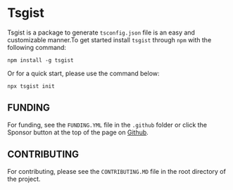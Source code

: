 # Tsgist

Tsgist is a package to generate `tsconfig.json` file is an easy and customizable manner.To get started install `tsgist` through `npm` with the following command:

```
npm install -g tsgist
```

Or for a quick start, please use the command below:

```
npx tsgist init
```

## FUNDING

For funding, see the `FUNDING.YML` file in the `.github` folder or click the Sponsor button at the top of the page on [Github](https://github.com/Japroz-Saini/tsgist).

## CONTRIBUTING

For contributing, please see the `CONTRIBUTING.MD` file in the root directory of the project.

